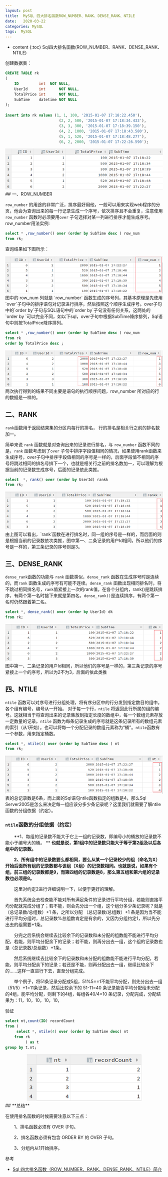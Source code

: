 ```yaml
---
layout: post
title:  MySQL 四大排名函数ROW_NUMBER、RANK、DENSE_RANK、NTILE
date:   2020-03-22
categories: MySQL
tags:  MySQL
---
```

* content
{:toc}
Sql四大排名函数(ROW_NUMBER、RANK、DENSE_RANK、NTILE)







创建数据表：

```sql
CREATE TABLE rk
(
    ID         int  NOT NULL,
    UserId     int      NOT NULL,
    TotalPrice int      NOT NULL,
    SubTime    datetime NOT NULL
);

insert into rk values (1, 1, 100, '2015-01-07 17:18:22.450'),
                        (2, 2, 500, '2015-01-07 17:18:34.433'),
                        (3, 3, 300, '2015-01-07 17:18:39.150'),
                        (4, 2, 1000, '2015-01-07 17:18:43.580'),
                        (5, 1, 520, '2015-01-07 17:18:48.277'),
                        (6, 2, 2000, '2015-01-07 17:22:26.590');
```

<center><img src="https://raw.githubusercontent.com/HG1227/image/master/img_tuchuang/20200602212356.png"/></center>
## 一、ROW_NUMBER

`row_number` 的用途的非常广泛，排序最好用他，一般可以用来实现web程序的分页，他会为查询出来的每一行记录生成一个序号，依次排序且不会重复，注意使用`row_number` 函数时必须要用`over` 子句选择对某一列进行排序才能生成序号。row_number用法实例:

```sql
select * ,row_number() over (order by SubTime desc ) row_num 
from rk;
```

查询结果如下图所示：

<center><img src="https://raw.githubusercontent.com/HG1227/image/master/img_tuchuang/20200602212937.png"/></center>
图中的 row_num 列就是 `row_number` 函数生成的序号列，其基本原理是先使用`over`子句中的排序语句对记录进行排序，然后按照这个顺序生成序号。over子句中的`order by`子句与SQL语句中的`order by`子句没有任何关系，这两处的`order by `可以完全不同，如以下sql，over子句中根据SubTime降序排列，Sql语句中则按TotalPrice降序排列。

```sql
select * ,row_number() over (order by SubTime desc ) row_num
from rk
order by TotalPrice desc ;
```

<center><img src="https://raw.githubusercontent.com/HG1227/image/master/img_tuchuang/20200602213404.png"/></center>
两次执行得到的结果不同主要是语句的执行顺序问题，row_number 所对应的行的数据是一样的。

## 二、RANK

`rank`函数用于返回结果集的分区内每行的排名， 行的排名是相关行之前的排名数加一。

简单来说 `rank` 函数就是对查询出来的记录进行排名，与 `row_number` 函数不同的是，`rank` 函数考虑到了`over` 子句中排序字段值相同的情况，如果使用rank函数来生成序号，over子句中排序字段值相同的序号是一样的，后面字段值不相同的序号将跳过相同的排名号排下一个，也就是相关行之前的排名数加一，可以理解为根据当前的记录数生成序号，后面的记录依此类推。

```sql
select  *, rank() over (order by UserId) rankk
from rk;
```

<center><img src="https://raw.githubusercontent.com/HG1227/image/master/img_tuchuang/20200602214007.png"/></center>
由上图可以看出，`rank`函数在进行排名时，同一组的序号是一样的，而后面的则是根据当前的记录数依次类推，图中第一、二条记录的用户Id相同，所以他们的序号是一样的，第三条记录的序号则是3。　

## 三、DENSE_RANK

`dense_rank`函数的功能与 `rank` 函数类似，`dense_rank` 函数在生成序号时是连续的，而`rank` 函数生成的序号有可能不连续。`dense_rank` 函数出现相同排名时，将不跳过相同排名号，`rank`值紧接上一次的rank值。在各个分组内，rank()是跳跃排序，有两个第一名时接下来就是第四名，`dense_rank()`是连续排序，有两个第一名时仍然跟着第二名。

```sql
select *, dense_rank() over (order by UserId) dk
from rk;
```

<center><img src="https://raw.githubusercontent.com/HG1227/image/master/img_tuchuang/20200602214329.png"/></center>
图中第一、二条记录的用户Id相同，所以他们的序号是一样的，第三条记录的序号紧接上一个的序号，所以为2不为3，后面的依此类推

## 四、NTILE

`ntile` 函数可以对序号进行分组处理，将有序分区中的行分发到指定数目的组中。 各个组有编号，编号从一开始。 对于每一个行，`ntile` 将返回此行所属的组的编号。这就相当于将查询出来的记录集放到指定长度的数组中，每一个数组元素存放一定数量的记录。`ntile` 函数为每条记录生成的序号就是这条记录所有的数组元素的索引（从1开始）。也可以将每一个分配记录的数组元素称为“桶”。`ntile`函数有一个参数，用来指定桶数。

```sql
select *, ntile(4) over (order by SubTime desc ) nt
from rk;
```

<center><img src="https://raw.githubusercontent.com/HG1227/image/master/img_tuchuang/20200602215051.png"/></center>
表的总记录数是6条，而上面的Sql语句ntile函数指定的组数是4，那么Sql Server2005是怎么来决定每一组应该分多少条记录呢？这里我们就需要了解ntile函数的分组依据（约定）。

### `ntile`函数的分组依据（约定）

　　**1、每组的记录数不能大于它上一组的记录数，即编号小的桶放的记录数不能小于编号大的桶。 ** **也就是说，第1组中的记录数只能大于等于第2组及以后各组中的记录数。**

　　**2、所有组中的记录数要么都相同，要么从某一个记录较少的组（命名为X）开始后面所有组的记录数都与该组（X组）的记录数相同。也就是说，如果有个组，前三组的记录数都是9，而第四组的记录数是8，那么第五组和第六组的记录数也必须是8。**

　　这里对约定2进行详细说明一下，以便于更好的理解。

　　首先系统会去检查能不能对所有满足条件的记录进行平均分组，若能则直接平均分配就完成分组了；若不能，则会先分出一个组，这个组分多少条记录呢？就是 （总记录数/总组数）+1 条，之所以分配 （总记录数/总组数）+1 条是因为当不能进行平均分组时，总记录数%总组数肯定是有余的，又因为分组约定1，所以先分出去的组需要+1条。

　　分完之后系统会继续去比较余下的记录数和未分配的组数能不能进行平均分配，若能，则平均分配余下的记录；若不能，则再分出去一组，这个组的记录数也是（总记录数/总组数）+1条。

　　然后系统继续去比较余下的记录数和未分配的组数能不能进行平均分配，若能，则平均分配余下的记录；若还是不能，则再分配出去一组，继续比较余下的......这样一直进行下去，直至分组完成。

　　举个例子，将51条记录分配成5组，51%5==1不能平均分配，则先分出去一组（51/5）+1=11条记录，然后比较余下的 51-11=40 条记录能否平均分配给未分配的4组，能平均分配，则剩下的4组，每组各40/4=10 条记录，分配完成，分配结果为：11，10，10，10，10，

验证

```sql
select nt,count(ID) recordCount
from (
     select *, ntile(4) over (order by SubTime desc) nt
    from rk
         ) as t
group by t.nt;
```

<center><img src="https://raw.githubusercontent.com/HG1227/image/master/img_tuchuang/20200602215758.png"/></center>
## **总结**

在使用排名函数的时候需要注意以下三点：

　　1、排名函数必须有 OVER 子句。

　　2、排名函数必须有包含 ORDER BY 的 OVER 子句。

　　3、分组内从1开始排序。



参考

- <a href="https://www.cnblogs.com/52xf/p/4209211.html" target="_blank">Sql 四大排名函数（ROW_NUMBER、RANK、DENSE_RANK、NTILE）简介</a> 